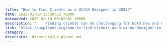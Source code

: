```yaml
---
title: "How to Find Clients as a UI/UX Designer in 2025?"
date: 2025-01-08 13:58:52 +0000
dateadded: 2025-01-10 00:02:01 +0000
description: "    Finding clients can be challenging for both new and experienced UI/UX designers. Here’s a thorough strategy designed specifically for 2025…  Continue reading on UX Planet »  "
link: "https://uxplanet.org/how-to-find-clients-as-a-ui-ux-designer-in-2025-c757537f1186?source=rss----819cc2aaeee0---4"
category:
directory: _directory/ux-planet.md
---
```

